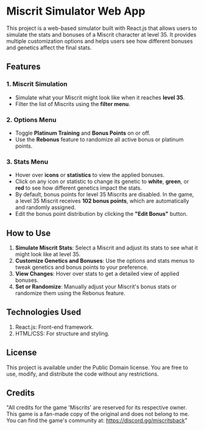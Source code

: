 # Miscrit Simulator Web App

This project is a web-based simulator built with React.js that allows users to simulate the stats and bonuses of a Miscrit character at level 35. It provides multiple customization options and helps users see how different bonuses and genetics affect the final stats.

## Features

### 1. Miscrit Simulation
- Simulate what your Miscrit might look like when it reaches **level 35**.
- Filter the list of Miscrits using the **filter menu**.

### 2. Options Menu
- Toggle **Platinum Training** and **Bonus Points** on or off.
- Use the **Rebonus** feature to randomize all active bonus or platinum points.

### 3. Stats Menu
- Hover over **icons** or **statistics** to view the applied bonuses.
- Click on any icon or statistic to change its genetic to **white**, **green**, or **red** to see how different genetics impact the stats.
- By default, bonus points for level 35 Miscrits are disabled. In the game, a level 35 Miscrit receives **102 bonus points**, which are automatically and randomly assigned.
- Edit the bonus point distribution by clicking the **"Edit Bonus"** button.

## How to Use
1. **Simulate Miscrit Stats**: Select a Miscrit and adjust its stats to see what it might look like at level 35.
2. **Customize Genetics and Bonuses**: Use the options and stats menus to tweak genetics and bonus points to your preference.
3. **View Changes**: Hover over stats to get a detailed view of applied bonuses.
4. **Set or Randomize**: Manually adjust your Miscrit's bonus stats or randomize them using the Rebonus feature.

## Technologies Used
1. React.js: Front-end framework.
2. HTML/CSS: For structure and styling.

## License
This project is available under the Public Domain license. You are free to use, modify, and distribute the code without any restrictions.

## Credits
"All credits for the game 'Miscrits' are reserved for its respective owner. This game is a fan-made copy of the original and does not belong to me. You can find the game's community at: https://discord.gg/miscritsback"
